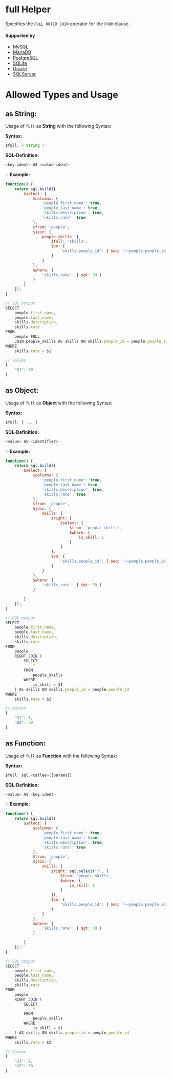 # full Helper
Specifies the `FULL OUTER JOIN` operator for the `FROM` clause.

#### Supported by
- [MySQL](https://dev.mysql.com/doc/refman/5.7/en/select.html)
- [MariaDB](https://mariadb.com/kb/en/library/select/)
- [PostgreSQL](https://www.postgresql.org/docs/9.5/static/sql-select.html)
- [SQLite](https://sqlite.org/lang_select.html)
- [Oracle](https://docs.oracle.com/cd/B19306_01/server.102/b14200/statements_10002.htm)
- [SQLServer](https://docs.microsoft.com/en-us/sql/t-sql/queries/from-transact-sql)

# Allowed Types and Usage

## as String:

Usage of `full` as **String** with the following Syntax:

**Syntax:**

```javascript
$full: < String >
```

**SQL-Definition:**
```javascript
<key-ident> AS <value-ident>
```

:bulb: **Example:**
```javascript
function() {
    return sql.build({
        $select: {
            $columns: {
                'people.first_name': true,
                'people.last_name': true,
                'skills.description': true,
                'skills.rate': true
            },
            $from: 'people',
            $join: {
                people_skills: {
                    $full: 'skills',
                    $on: {
                        'skills.people_id': { $eq: '~~people.people_id' }
                    }
                }
            },
            $where: {
                'skills.rate': { $gt: 50 }
            }
        }
    });
}

// SQL output
SELECT
    people.first_name,
    people.last_name,
    skills.description,
    skills.rate
FROM
    people FULL
    JOIN people_skills AS skills ON skills.people_id = people.people_id
WHERE
    skills.rate > $1

// Values
{
    "$1": 50
}
```

## as Object:

Usage of `full` as **Object** with the following Syntax:

**Syntax:**

```javascript
$full: { ... }
```

**SQL-Definition:**
```javascript
<value> AS <identifier>
```

:bulb: **Example:**
```javascript
function() {
    return sql.build({
        $select: {
            $columns: {
                'people.first_name': true,
                'people.last_name': true,
                'skills.description': true,
                'skills.rate': true
            },
            $from: 'people',
            $join: {
                skills: {
                    $right: {
                        $select: {
                            $from: 'people_skills',
                            $where: {
                                is_skill: 1
                            }
                        }
                    },
                    $on: {
                        'skills.people_id': { $eq: '~~people.people_id' }
                    }
                }
            },
            $where: {
                'skills.rate': { $gt: 50 }
            }

        }
    });
}

// SQL output
SELECT
    people.first_name,
    people.last_name,
    skills.description,
    skills.rate
FROM
    people
    RIGHT JOIN (
        SELECT
            *
        FROM
            people_skills
        WHERE
            is_skill = $1
    ) AS skills ON skills.people_id = people.people_id
WHERE
    skills.rate > $2

// Values
{
    "$1": 1,
    "$2": 50
}
```

## as Function:

Usage of `full` as **Function** with the following Syntax:

**Syntax:**

```javascript
$full: sql.<callee>([params])
```

**SQL-Definition:**
```javascript
<value> AS <key-ident>
```

:bulb: **Example:**
```javascript
function() {
    return sql.build({
        $select: {
            $columns: {
                'people.first_name': true,
                'people.last_name': true,
                'skills.description': true,
                'skills.rate': true
            },
            $from: 'people',
            $join: {
                skills: {
                    $right: sql.select('*', {
                        $from: 'people_skills',
                        $where: {
                            is_skill: 1
                        }
                    }),
                    $on: {
                        'skills.people_id': { $eq: '~~people.people_id' }
                    }
                }
            },
            $where: {
                'skills.rate': { $gt: 50 }
            }

        }
    });
}

// SQL output
SELECT
    people.first_name,
    people.last_name,
    skills.description,
    skills.rate
FROM
    people
    RIGHT JOIN (
        SELECT
            *
        FROM
            people_skills
        WHERE
            is_skill = $1
    ) AS skills ON skills.people_id = people.people_id
WHERE
    skills.rate > $2

// Values
{
    "$1": 1,
    "$2": 50
}
```

